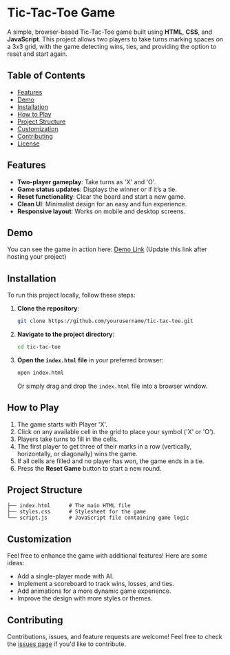 # Tic-Tac-Toe Game

A simple, browser-based Tic-Tac-Toe game built using **HTML**, **CSS**, and **JavaScript**. This project allows two players to take turns marking spaces on a 3x3 grid, with the game detecting wins, ties, and providing the option to reset and start again.

## Table of Contents
- [Features](#features)
- [Demo](#demo)
- [Installation](#installation)
- [How to Play](#how-to-play)
- [Project Structure](#project-structure)
- [Customization](#customization)
- [Contributing](#contributing)
- [License](#license)

## Features
- **Two-player gameplay**: Take turns as 'X' and 'O'.
- **Game status updates**: Displays the winner or if it’s a tie.
- **Reset functionality**: Clear the board and start a new game.
- **Clean UI**: Minimalist design for an easy and fun experience.
- **Responsive layout**: Works on mobile and desktop screens.

## Demo
You can see the game in action here: [Demo Link](#) (Update this link after hosting your project)

## Installation

To run this project locally, follow these steps:

1. **Clone the repository**:
    ```bash
    git clone https://github.com/yourusername/tic-tac-toe.git
    ```

2. **Navigate to the project directory**:
    ```bash
    cd tic-tac-toe
    ```

3. **Open the `index.html` file** in your preferred browser:
    ```bash
    open index.html
    ```
    Or simply drag and drop the `index.html` file into a browser window.

## How to Play
1. The game starts with Player 'X'.
2. Click on any available cell in the grid to place your symbol ('X' or 'O').
3. Players take turns to fill in the cells.
4. The first player to get three of their marks in a row (vertically, horizontally, or diagonally) wins the game.
5. If all cells are filled and no player has won, the game ends in a tie.
6. Press the **Reset Game** button to start a new round.

## Project Structure
```
├── index.html      # The main HTML file
├── styles.css      # Stylesheet for the game
└── script.js       # JavaScript file containing game logic
```

## Customization
Feel free to enhance the game with additional features! Here are some ideas:
- Add a single-player mode with AI.
- Implement a scoreboard to track wins, losses, and ties.
- Add animations for a more dynamic game experience.
- Improve the design with more styles or themes.

## Contributing
Contributions, issues, and feature requests are welcome! Feel free to check the [issues page](https://github.com/cyber-voyager/tic-tac-toe/issues) if you'd like to contribute.
